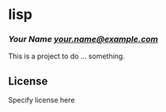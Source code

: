 # lisp
### _Your Name <your.name@example.com>_

This is a project to do ... something.

## License

Specify license here

